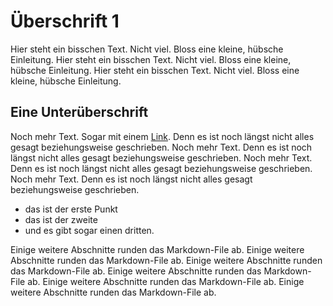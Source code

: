 # Überschrift 1

Hier steht ein bisschen Text. Nicht viel. Bloss eine kleine, hübsche Einleitung. 
Hier steht ein bisschen Text. Nicht viel. Bloss eine kleine, hübsche Einleitung. 
Hier steht ein bisschen Text. Nicht viel. Bloss eine kleine, hübsche Einleitung. 

## Eine Unterüberschrift

Noch mehr Text. Sogar mit einem [Link](https://google.com). Denn es ist noch längst nicht alles gesagt beziehungsweise geschrieben. 
Noch mehr Text. Denn es ist noch längst nicht alles gesagt beziehungsweise geschrieben. 
Noch mehr Text. Denn es ist noch längst nicht alles gesagt beziehungsweise geschrieben. 
Noch mehr Text. Denn es ist noch längst nicht alles gesagt beziehungsweise geschrieben. 

- das ist der erste Punkt
- das ist der zweite
- und es gibt sogar einen dritten. 

Einige weitere Abschnitte runden das Markdown-File ab. 
Einige weitere Abschnitte runden das Markdown-File ab. 
Einige weitere Abschnitte runden das Markdown-File ab. 
Einige weitere Abschnitte runden das Markdown-File ab. 
Einige weitere Abschnitte runden das Markdown-File ab. 
Einige weitere Abschnitte runden das Markdown-File ab. 
